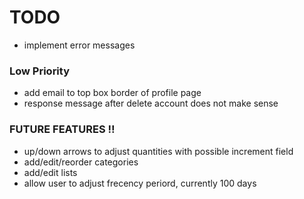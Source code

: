 # TODO

- implement error messages

### Low Priority
- add email to top box border of profile page
- response message after delete account does not make sense

### FUTURE FEATURES !!

- up/down arrows to adjust quantities with possible increment field
- add/edit/reorder categories
- add/edit lists
- allow user to adjust frecency periord, currently 100 days